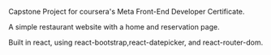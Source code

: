 Capstone Project for coursera's Meta Front-End Developer Certificate.

A simple restaurant website with a home and reservation page.

Built in react, using react-bootstrap,react-datepicker, and react-router-dom.
